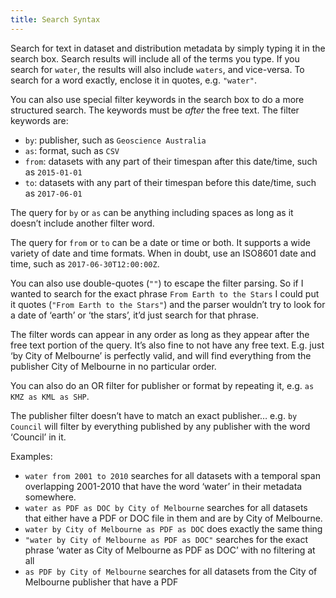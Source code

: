 ```yaml
---
title: Search Syntax
---
```

Search for text in dataset and distribution metadata by simply typing it in the search box. Search results will include all of the terms you type. If you search for `water`, the results will also include `waters`, and vice-versa. To search for a word exactly, enclose it in quotes, e.g. `"water"`.

You can also use special filter keywords in the search box to do a more structured search. The keywords must be _after_ the free text. The filter keywords are:

* `by`: publisher, such as `Geoscience Australia`
* `as`: format, such as `CSV`
* `from`: datasets with any part of their timespan after this date/time, such as `2015-01-01`
* `to`: datasets with any part of their timespan before this date/time, such as `2017-06-01`

The query for `by` or `as` can be anything including spaces as long as it doesn’t include another filter word.

The query for `from` or `to` can be a date or time or both. It supports a wide variety of date and time formats. When in doubt, use an ISO8601 date and time, such as `2017-06-30T12:00:00Z`.

You can also use double-quotes (`""`) to escape the filter parsing. So if I wanted to search for the exact phrase `From Earth to the Stars` I could put it quotes (`"From Earth to the Stars"`) and the parser wouldn’t try to look for a date of ‘earth’ or ‘the stars’, it’d just search for that phrase.

The filter words can appear in any order as long as they appear after the free text portion of the query. It’s also fine to not have any free text. E.g. just ‘by City of Melbourne’ is perfectly valid, and will find everything from the publisher City of Melbourne in no particular order.

You can also do an OR filter for publisher or format by repeating it, e.g. `as KMZ as KML as SHP`.

The publisher filter doesn’t have to match an exact publisher… e.g. `by Council` will filter by everything published by any publisher with the word ‘Council’ in it.

Examples:
* `water from 2001 to 2010` searches for all datasets with a temporal span overlapping 2001-2010 that have the word ‘water’ in their metadata somewhere.
* `water as PDF as DOC by City of Melbourne` searches for all datasets that either have a PDF or DOC file in them and are by City of Melbourne.
* `water by City of Melbourne as PDF as DOC` does exactly the same thing
* `"water by City of Melbourne as PDF as DOC"` searches for the exact phrase ‘water as City of Melbourne as PDF as DOC’ with no filtering at all
* `as PDF by City of Melbourne` searches for all datasets from the City of Melbourne publisher that have a PDF
